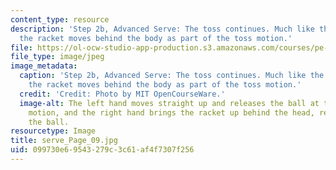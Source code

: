 ```yaml
---
content_type: resource
description: 'Step 2b, Advanced Serve: The toss continues. Much like the basic serve,
  the racket moves behind the body as part of the toss motion.'
file: https://ol-ocw-studio-app-production.s3.amazonaws.com/courses/pe-710-tennis-spring-2007/099730e69543279c3c61af4f7307f256_serve_Page_09.jpg
file_type: image/jpeg
image_metadata:
  caption: 'Step 2b, Advanced Serve: The toss continues. Much like the basic serve,
    the racket moves behind the body as part of the toss motion.'
  credit: 'Credit: Photo by MIT OpenCourseWare.'
  image-alt: The left hand moves straight up and releases the ball at the top of the
    motion, and the right hand brings the racket up behind the head, ready to hit
    the ball.
resourcetype: Image
title: serve_Page_09.jpg
uid: 099730e6-9543-279c-3c61-af4f7307f256
---
```

